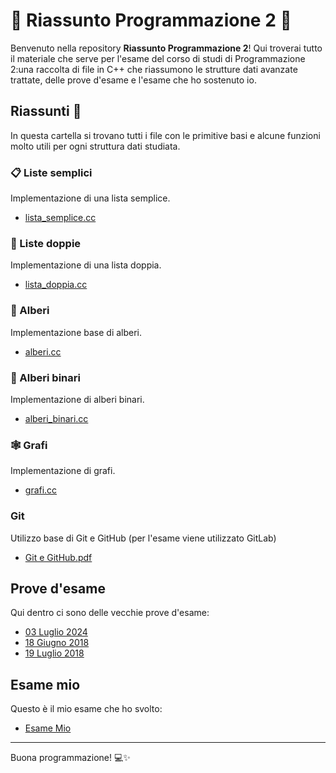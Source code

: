 # 🌟 Riassunto Programmazione 2 🌟

Benvenuto nella repository **Riassunto Programmazione 2**! Qui troverai tutto il materiale che serve per l'esame del corso di studi di Programmazione 2:una raccolta di file in C++ che riassumono le strutture dati avanzate trattate, delle prove d'esame e l'esame che ho sostenuto io.

## Riassunti 📂
In questa cartella si trovano tutti i file con le primitive basi e alcune funzioni molto utili per ogni struttura dati studiata.

### 📋 Liste semplici
Implementazione di una lista semplice.
- [lista_semplice.cc](Riassunti/lista_semplice.cc)

### 📑 Liste doppie
Implementazione di una lista doppia.
- [lista_doppia.cc](Riassunti/lista_doppia.cc)

### 🌳 Alberi
Implementazione base di alberi.
- [alberi.cc](Riassunti/alberi.cc)

### 🌲 Alberi binari
Implementazione di alberi binari.
- [alberi_binari.cc](Riassunti/alberi_binari.cc)

### 🕸️ Grafi
Implementazione di grafi.
- [grafi.cc](Riassunti/grafi.cc)

### Git
Utilizzo base di Git e GitHub (per l'esame viene utilizzato GitLab)
- [Git e GitHub.pdf](Riassunti/Git%20e%20GitHub.pdf)

## Prove d'esame
Qui dentro ci sono delle vecchie prove d'esame:
- [03 Luglio 2024](Prove%20vecchie%20d'esame/03%20Luglio%202024)
- [18 Giugno 2018](Prove%20vecchie%20d'esame/18%20Giugno%202018)
- [19 Luglio 2018](Prove%20vecchie%20d'esame/19%20Luglio%202018)

## Esame mio
Questo è il mio esame che ho svolto:
- [Esame Mio](Esame)
---
Buona programmazione! 💻✨